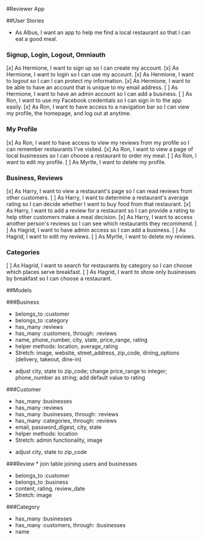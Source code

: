 #Reviewer App

##User Stories
- As Albus, I want an app to help me find a local restaurant so that I can eat a good meal.

### Signup, Login, Logout, Omniauth
[x] As Hermione, I want to sign up so I can create my account.
[x] As Hermione, I want to login so I can use my account.
[x] As Hermione, I want to logout so I can I can protect my information.
[x] As Hermione, I want to be able to have an account that is unique to my email address.
[ ] As Hermione, I want to have an admin account so I can add a business.
[ ] As Ron, I want to use my Facebook credentials so I can sign in to the app easily.
[x] As Ron, I want to have access to a navigation bar so I can view my profile, the homepage, and log out at anytime.

### My Profile
[x] As Ron, I want to have access to view my reviews from my profile so I can remember restaurants I've visited.
[x] As Ron, I want to view a page of local businesses so I can choose a restaurant to order my meal.
[ ] As Ron, I want to edit my profile.
[ ] As Myrtle, I want to delete my profile.

### Business, Reviews
[x] As Harry, I want to view a restaurant's page so I can read reviews from other customers.
[ ] As Harry, I want to determine a restaurant's average rating so I can decide whether I want to buy food from that restaurant.
[x] As Harry, I want to add a review for a restaurant so I can provide a rating to help other customers make a meal decision.
[x] As Harry, I want to access another person's reviews so I can see which restaurants they recommend.
[ ] As Hagrid, I want to have admin access so I can add a business.
[ ] As Hagrid, I want to edit my reviews.
[ ] As Myrtle, I want to delete my reviews.

### Categories
[ ] As Hagrid, I want to search for restaurants by category so I can choose which places serve breakfast.
[ ] As Hagrid, I want to show only businesses by breakfast so I can choose a restaurant.



##Models

###Business
- belongs_to :customer
- belongs_to :category
- has_many :reviews
- has_many :customers, through: :reviews
- name, phone_number, city, state, price_range, rating
- helper methods: location, average_rating
- Stretch: image, website, street_address, zip_code, dining_options (delivery, takeout, dine-in)
* adjust city, state to zip_code; change price_range to integer; phone_number as string; add default value to rating

###Customer
- has_many :businesses
- has_many :reviews
- has_many :businesses, through: :reviews
- has_many :categories, through: :reviews
- email, password_digest, city, state
- helper methods: location
- Stretch: admin functionality, image
* adjust city, state to zip_code

###Review * join table joining users and businesses
- belongs_to :customer
- belongs_to :business
- content, rating, review_date
- Stretch: image

###Category
- has_many :businesses
- has_many :customers, through: :businesses
- name
